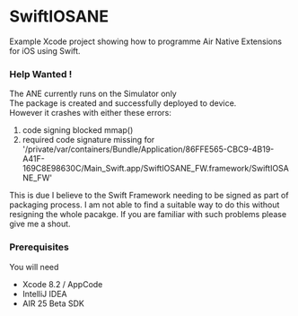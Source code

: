 # SwiftIOSANE  

Example Xcode project showing how to programme Air Native Extensions for iOS using Swift.

### Help Wanted !

The ANE currently runs on the Simulator only  
The package is created and successfully deployed to device.   
However it crashes with either these errors:   

1. code signing blocked mmap()
2. required code signature missing for '/private/var/containers/Bundle/Application/86FFE565-CBC9-4B19-A41F-169C8E98630C/Main_Swift.app/SwiftIOSANE_FW.framework/SwiftIOSANE_FW'

This is due I believe to the Swift Framework needing to be signed as part of packaging process. I am not able to find a suitable way to do this without resigning the whole pacakge.
If you are familiar with such problems please give me a shout.  

### Prerequisites

You will need
 
 - Xcode 8.2 / AppCode
 - IntelliJ IDEA
 - AIR 25 Beta SDK

